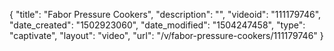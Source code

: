 {
    "title": "Fabor Pressure Cookers",
    "description": "",
    "videoid": "111179746",
    "date_created": "1502923060",
    "date_modified": "1504247458",
    "type": "captivate",
    "layout": "video",
    "url": "\/v\/fabor-pressure-cookers\/111179746"
}